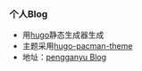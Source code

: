 ### 个人Blog
- 用[hugo](https://gohugo.io/)静态生成器生成
- 主题采用[hugo-pacman-theme](https://themes.gohugo.io/hugo-pacman-theme/)
- 地址：[pengganyu Blog](http://120.25.192.95)
